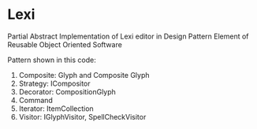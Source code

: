 Lexi
====

Partial Abstract Implementation of Lexi editor in Design Pattern Element of Reusable Object Oriented Software

Pattern shown in this code: 

1. Composite: Glyph and Composite Glyph
2. Strategy: ICompositor
3. Decorator: CompositionGlyph
4. Command 
5. Iterator: ItemCollection
6. Visitor: IGlyphVisitor, SpellCheckVisitor
